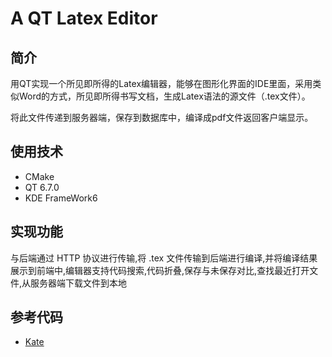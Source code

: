 # A QT Latex Editor

## 简介
用QT实现一个所见即所得的Latex编辑器，能够在图形化界面的IDE里面，采用类似Word的方式，所见即所得书写文档，生成Latex语法的源文件（.tex文件）。

将此文件传递到服务器端，保存到数据库中，编译成pdf文件返回客户端显示。 

## 使用技术

- CMake
- QT 6.7.0
- KDE FrameWork6

## 实现功能

与后端通过 HTTP 协议进行传输,将 .tex 文件传输到后端进行编译,并将编译结果展示到前端中,编辑器支持代码搜索,代码折叠,保存与未保存对比,查找最近打开文件,从服务器端下载文件到本地

## 参考代码

- [Kate](https://github.com/KDE/kate)
